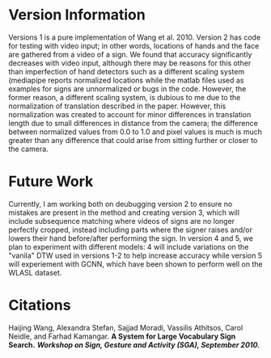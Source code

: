 # Version Information
Versions 1 is a pure implementation of Wang et al. 2010. Version 2 has code for testing with video input; in other words, locations of hands and the face are gathered from a video of a sign. We found that accuracy significantly decreases with video input, although there may be reasons for this other than imperfection of hand detectors such as a different scaling system (mediapipe reports normalized locations while the matlab files used as examples for signs are unnormalized or bugs in the code. However, the former reason, a different scaling system, is dubious to me due to the normalization of translation described in the paper. However, this normalization was created to account for minor differences in translation length due to small differences in distance from the camera; the difference between normalized values from 0.0 to 1.0 and pixel values is much is much greater than any difference that could arise from sitting further or closer to the camera.

# Future Work
Currently, I am working both on deubugging version 2 to ensure no mistakes are present in the method and creating version 3, which will include subsequence matching where videos of signs are no longer perfectly cropped, instead including parts where the signer raises and/or lowers their hand before/after performing the sign. In version 4 and 5, we plan to experiment with different models: 4 will include variations on the "vanila" DTW used in versions 1-2 to help increase accuracy while version 5 will experiement with GCNN, which have been shown to perform well on the WLASL dataset.

# Citations
Haijing Wang, Alexandra Stefan, Sajjad Moradi, Vassilis Athitsos, Carol Neidle, and Farhad Kamangar.
**A System for Large Vocabulary Sign Search.**
***Workshop on Sign, Gesture and Activity (SGA), September 2010.***
